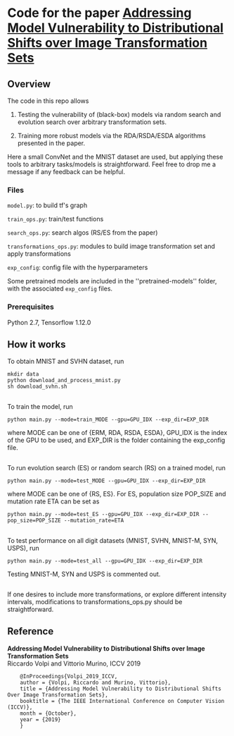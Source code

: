 # Code for the paper [Addressing Model Vulnerability to Distributional Shifts over Image Transformation Sets](http://openaccess.thecvf.com/content_ICCV_2019/html/Volpi_Addressing_Model_Vulnerability_to_Distributional_Shifts_Over_Image_Transformation_Sets_ICCV_2019_paper.html)

## Overview

The code in this repo allows 

1. Testing the vulnerability of (black-box) models via random search and evolution search over arbitrary transformation sets. 

2. Training more robust models via the RDA/RSDA/ESDA algorithms presented in the paper. 

Here a small ConvNet and the MNIST dataset are used, but applying these tools to arbitrary tasks/models is straightforward. Feel free to drop me a message if any feedback can be helpful.

### Files

``model.py``: to build tf's graph

``train_ops.py``: train/test functions

``search_ops.py``: search algos (RS/ES from the paper)

``transformations_ops.py``: modules to build image transformation set and apply transformations

``exp_config``: config file with the hyperparameters

Some pretrained models are included in the ''pretrained-models'' folder, with the associated ``exp_config`` files.

### Prerequisites

Python 2.7, Tensorflow 1.12.0

## How it works

To obtain MNIST and SVHN dataset, run

```
mkdir data
python download_and_process_mnist.py
sh download_svhn.sh
```
##
To train the model, run

```
python main.py --mode=train_MODE --gpu=GPU_IDX --exp_dir=EXP_DIR
```
where MODE can be one of {ERM, RDA, RSDA, ESDA}, GPU_IDX is the index of the GPU to be used, and EXP_DIR is the folder containing the exp_config file.

##
To run evolution search (ES) or random search (RS) on a trained model, run

```
python main.py --mode=test_MODE --gpu=GPU_IDX --exp_dir=EXP_DIR
```
where MODE can be one of {RS, ES}. For ES, population size POP_SIZE and mutation rate ETA can be set as
 
```
python main.py --mode=test_ES --gpu=GPU_IDX --exp_dir=EXP_DIR --pop_size=POP_SIZE --mutation_rate=ETA
```

##
To test performance on all digit datasets (MNIST, SVHN, MNIST-M, SYN, USPS), run

```
python main.py --mode=test_all --gpu=GPU_IDX --exp_dir=EXP_DIR
```
Testing MNIST-M, SYN and USPS is commented out.

##
If one desires to include more transformations, or explore different intensity intervals, modifications to transformations_ops.py should be straightforward. 

## Reference

**Addressing Model Vulnerability to Distributional Shifts over Image Transformation Sets**  
Riccardo Volpi and Vittorio Murino, ICCV 2019
```
    @InProceedings{Volpi_2019_ICCV,
    author = {Volpi, Riccardo and Murino, Vittorio},
    title = {Addressing Model Vulnerability to Distributional Shifts Over Image Transformation Sets},
    booktitle = {The IEEE International Conference on Computer Vision (ICCV)},
    month = {October},
    year = {2019}
    }
```


 
